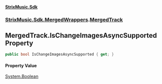 #### [StrixMusic.Sdk](./index.md 'index')
### [StrixMusic.Sdk.MergedWrappers](./StrixMusic-Sdk-MergedWrappers.md 'StrixMusic.Sdk.MergedWrappers').[MergedTrack](./StrixMusic-Sdk-MergedWrappers-MergedTrack.md 'StrixMusic.Sdk.MergedWrappers.MergedTrack')
## MergedTrack.IsChangeImagesAsyncSupported Property
```csharp
public bool IsChangeImagesAsyncSupported { get; }
```
#### Property Value
[System.Boolean](https://docs.microsoft.com/en-us/dotnet/api/System.Boolean 'System.Boolean')  
